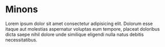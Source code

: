 # Minons #

Lorem ipsum dolor sit amet consectetur adipisicing elit. Dolorum esse itaque aut molestias aspernatur voluptas eum tempore,
placeat doloribus dicta saepe nihil dolore unde similique eligendi nulla natus debitis necessitatibus.
